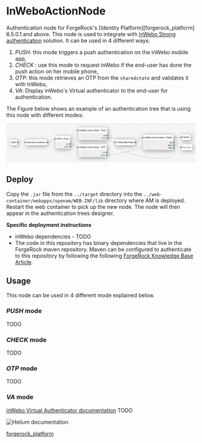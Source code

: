 <!--
 * The contents of this file are subject to the terms of the Common Development and
 * Distribution License (the License). You may not use this file except in compliance with the
 * License.
 *
 * You can obtain a copy of the License at legal/CDDLv1.0.txt. See the License for the
 * specific language governing permission and limitations under the License.
 *
 * When distributing Covered Software, include this CDDL Header Notice in each file and include
 * the License file at legal/CDDLv1.0.txt. If applicable, add the following below the CDDL
 * Header, with the fields enclosed by brackets [] replaced by your own identifying
 * information: "Portions copyright [year] [name of copyright owner]".
 *
 * Copyright 2020 ForgeRock AS.
-->

# InWeboActionNode
Authentication node for ForgeRock's [Identity Platform][forgerock_platform] 6.5.0.1 and above. 
This node is used to integrate with [InWebo Strong authentication](https://www.inwebo.com/) 
solution.
It can be used in 4 different ways: 
1. *PUSH*: this mode triggers a push authentication on the inWebo mobile app, 
2. *CHECK* : use this mode to request inWebo if the end-user has done the push action on her mobile
phone, 
3. *OTP*: this mode retrieves an OTP from the `sharedstate` and validates it with InWebo, 
4. *VA*: Display inWebo's Virtual authenticator to the end-user for authentication.

The Figure below shows an example of an authentication tree that is using this node with different
modes: 
 
![inWeboExampleTree](./inWeboExampleTree.png)

## Deploy
Copy the `.jar` file from the `../target` directory into the 
`../web-container/webapps/openam/WEB-INF/lib` directory where AM is deployed.
Restart the web container to pick up the new node.
The node will then appear in the authentication trees designer.

**Specific deployment instructions**

- inWebo dependencies - TODO
- The code in this repository has binary dependencies that live in the ForgeRock maven repository.
Maven can be configured to authenticate to this repository by following the following 
[ForgeRock Knowledge Base Article](https://backstage.forgerock.com/knowledge/kb/article/a74096897).

## Usage
This node can be used in 4 different mode explained below.
### *PUSH* mode
TODO
### *CHECK* mode
TODO
### *OTP* mode
TODO
### *VA* mode
[inWebo Virtual Authenticator documentation](https://inwebo.atlassian.net/wiki/spaces/DOCS/pages/1687770/Quickstart+inWebo+Virtual+Authenticator)
TODO


![Helium documentation](https://api.media.atlassian.com/file/16b58e75-7fec-4294-9213-de7f1f2d84f6/binary?token=eyJhbGciOiJIUzI1NiJ9.eyJpc3MiOiJjMGM0NjlhNC1hMDcyLTQyZTYtYmMwNi04MzNhOTcwYjE2OWEiLCJhY2Nlc3MiOnsidXJuOmZpbGVzdG9yZTpmaWxlOjE2YjU4ZTc1LTdmZWMtNDI5NC05MjEzLWRlN2YxZjJkODRmNiI6WyJyZWFkIl19LCJleHAiOjE1OTI0MDI3MjYsIm5iZiI6MTU5MjMxOTc0Nn0.Lqp-cDbIgh4WLjPQU4-1-xaaGCgHJhlVxN8ZKdipxqk&client=c0c469a4-a072-42e6-bc06-833a970b169a&name=Mode2HE.png&max-age=2940&width=604&height=400)

[forgerock_platform](https://www.forgerock.com/platform/)